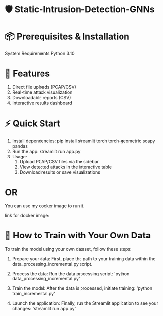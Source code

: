 # 🛡️ Static-Intrusion-Detection-GNNs


# 📦 Prerequisites & Installation
  System Requirements
    Python 3.10
    
# 🚀 Features
  1. Direct file uploads (PCAP/CSV)
  2. Real-time attack visualization
  3. Downloadable reports (CSV)
  4. Interactive results dashboard

# ⚡ Quick Start
  1. Install dependencies:
    pip install streamlit torch torch-geometric scapy pandas
  2. Run the app:
    streamlit run app.py
  3. Usage:
      1. Upload PCAP/CSV files via the sidebar
      2. View detected attacks in the interactive table
      3. Download results or save visualizations
# OR
  You can use my docker image to run it.
  
  link for docker image: 

# 📌 How to Train with Your Own Data
  To train the model using your own dataset, follow these steps:
  
  1. Prepare your data: First, place the path to your training data within the data_processing_incremental.py script.
  
  2. Process the data: Run the data processing script:
      'python data_processing_incremental.py'
  
  3. Train the model: After the data is processed, initiate training:
      'python train_incremental.py'
  
  4. Launch the application: Finally, run the Streamlit application to see your changes:
      'streamlit run app.py'
